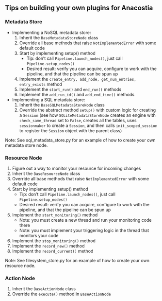 ## Tips on building your own plugins for Anacostia

### Metadata Store
- Implementing a NoSQL metadata store:
    1. Inherit the ```BaseMetadataStoreNode``` class 
    2. Override all base methods that raise ```NotImplementedError``` with some default code
    3. Start by implementing setup() method
        - Tip: don’t call ```Pipeline.launch_nodes()```, just call ```Pipeline.setup_nodes()```
        - Desired result: verify you can acquire, configure to work with the pipeline, and that the pipeline can be spun up
    4. Implement the ```create_entry, add_node, get_num_entries, entry_exists``` method
    6. Implement the ```start_run()``` and ```end_run()``` methods
    7. Implement the ```add_run_id()``` and ```add_end_time()``` methods
- Implementing a SQL metadata store:
    1. Inherit the ```BaseSQLMetadataStoreNode``` class 
    2. Override the abstract method `setup()` with custom logic for creating a `Session` (see how `SQLiteMetadataStoreNode` creates an engine with `check_same_thread` set to `False`, creates all the tables, uses `sessionmaker` to create a `Session`, and then calls `init_scoped_session` to register the `Session` object with the parent class)

Note: See sql_metadata_store.py for an example of how to create your own metadata store node.

### Resource Node
1. Figure out a way to monitor your resource for incoming changes
2. Inherit the ```BaseResourceNode``` class 
3. Override all base methods that raise ```NotImplementedError``` with some default code
4. Start by implementing setup() method
    - Tip: don’t call ```Pipeline.launch_nodes()```, just call ```Pipeline.setup_nodes()```
    - Desired result: verify you can acquire, configure to work with the pipeline, and that the pipeline can be spun up
5. Implement the ```start_monitoring()``` method
    - Note: you must create a new thread and run your monitoring code there
    - Note: you must implement your triggering logic in the thread that monitors your code 
6. Implement the ```stop_monitoring()``` method
7. Implement the ```record_new()``` method
8. Implement the ```record_current()``` method

Note: See filesystem_store.py for an example of how to create your own resource node.

### Action Node
1. Inherit the ```BaseActionNode``` class 
2. Override the ```execute()``` method in ```BaseActionNode```